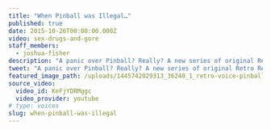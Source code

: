 ```yaml
---
title: "When Pinball was Illegal…"
published: true
date: 2015-10-26T00:00:00.000Z
video: sex-drugs-and-gore
staff_members:
  - joshua-fisher
description: "A panic over Pinball? Really? A new series of original Retro Report short docs produced for Facebook."
tweet: "A panic over Pinball? Really? A new series of original Retro Report short docs produced for Facebook."
featured_image_path: /uploads/1445742029313_36240_1_retro-voice-pinball.jpg
source_video:
  video_id: KeFjYDRMggc
  video_provider: youtube
# type: voices
slug: when-pinball-was-illegal
---
```


